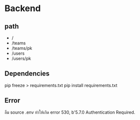 # Backend

## path
- /
- /teams
- /teams/pk
- /users
- /users/pk

## Dependencies
pip freeze > requirements.txt
pip install requirements.txt

## Error

ลืม source .env ทำให้เกิด error 530, b'5.7.0 Authentication Required.